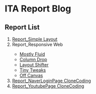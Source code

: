 # ITA Report Blog
## Report List
<ol>
  <li><a href="Janny100.github.io/SimpleLayout.html">Report_Simple Layout</a></li>
  <li>Report_Responsive Web</li>
    <ul>
      <li><a href="Janny100.github.io/Resp_Mostly Fluid.html">Mostly Fluid</a></li>
      <li><a href="Janny100.github.io/Resp_Column Drop.html">Column Drop</a></li>
      <li><a href="Janny100.github.io/Resp_Layout Shifter.html">Layout Shifter</a></li>
      <li><a href="Janny100.github.io/Resp_Tiny Tweaks.html">Tiny Tweaks</a></li>
      <li><a href="Janny100.github.io/Resp_Off Canvas.html">Off Canvas</a></li>
    </ul>
  <li><a href="NaverLoginPage CloneCoding.html">Report_NaverLoginPage CloneCoding</a></li>
  <li><a href="YoutubePage CloneCoding.html">Report_YoutubePage CloneCoding</a></li>
</ol>
